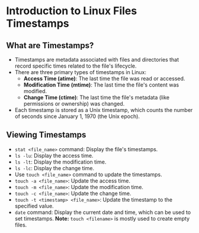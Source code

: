 # Introduction to Linux Files Timestamps

## What are Timestamps?

- Timestamps are metadata associated with files and directories that record specific times related to the file's lifecycle.
- There are three primary types of timestamps in Linux:
  - **Access Time (atime)**: The last time the file was read or accessed.
  - **Modification Time (mtime)**: The last time the file's content was modified.
  - **Change Time (ctime)**: The last time the file's metadata (like permissions or ownership) was changed.
- Each timestamp is stored as a Unix timestamp, which counts the number of seconds since January 1, 1970 (the Unix epoch).

## Viewing Timestamps

- `stat <file_name>` command: Display the file's timestamps.
- `ls -lu`: Display the access time.
- `ls -lt`: Display the modification time.
- `ls -lc`: Display the change time.
- Use `touch <file_name>` command to update the timestamps.
- `touch -a <file_name>`: Update the access time.
- `touch -m <file_name>`: Update the modification time.
- `touch -c <file_name>`: Update the change time.
- `touch -t <timestamp> <file_name>`: Update the timestamp to the specified value.
- `date` command: Display the current date and time, which can be used to set timestamps.
**Note:** `touch <filename>` is mostly used to create empty files.
